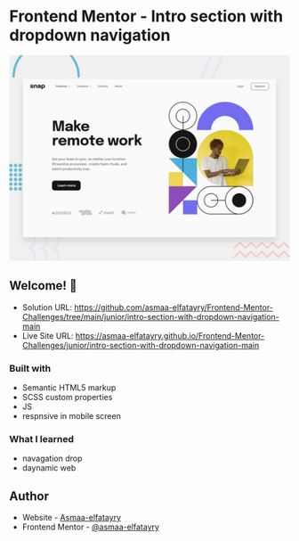 # Frontend Mentor - Intro section with dropdown navigation

![Design preview for the Intro section with dropdown navigation coding challenge](./design/desktop-preview.jpg)

## Welcome! 👋

- Solution URL: https://github.com/asmaa-elfatayry/Frontend-Mentor-Challenges/tree/main/junior/intro-section-with-dropdown-navigation-main
- Live Site URL: https://asmaa-elfatayry.github.io/Frontend-Mentor-Challenges/junior/intro-section-with-dropdown-navigation-main

### Built with

- Semantic HTML5 markup
- SCSS custom properties
- JS
- respnsive in mobile screen

### What I learned

- navagation drop
- daynamic web

## Author

- Website - [Asmaa-elfatayry](https://github.com/asmaa-elfatayry)
- Frontend Mentor - [@asmaa-elfatayry](https://www.frontendmentor.io/profile/asmaa-elfatayry)
